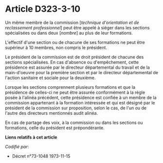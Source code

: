 # Article D323-3-10

Un même membre de la commission [*technique d'orientation et de reclassement professionnel*] peut être appelé à siéger dans
les sections spécialisées ou dans deux [*nombre*] au plus de leur formations.

L'effectif d'une section ou de chacune de ses formations ne peut être supérieur à 10 membres, non compris le président.

Le président de la commission est de droit président de chacune des sections spécialisées. En cas d'absence ou d'empêchement,
cette présidence est assurée par le directeur départemental du travail et de la main-d'oeuvre pour la première section et par
le directeur départemental de l'action sanitaire et sociale pour la deuxième.

Lorsque les sections comprennent plusieurs formations et que la présidence de celles-ci ne peut être assurée conformément à
la règle posée à l'alinéa précédent, cette présidence est confiée à un membre de la commission appartenant à la formation
intéressée et qui est désigné par le président de la commission sur proposition, selon le cas, de l'un ou de l'autre des
directeurs mentionnés audit alinéa.

En cas de partage des voix, à la commission ou dans les sections ou formations, celle du président est prépondérante.

**Liens relatifs à cet article**

_Codifié par_:

  - Décret n°73-1048 1973-11-15
